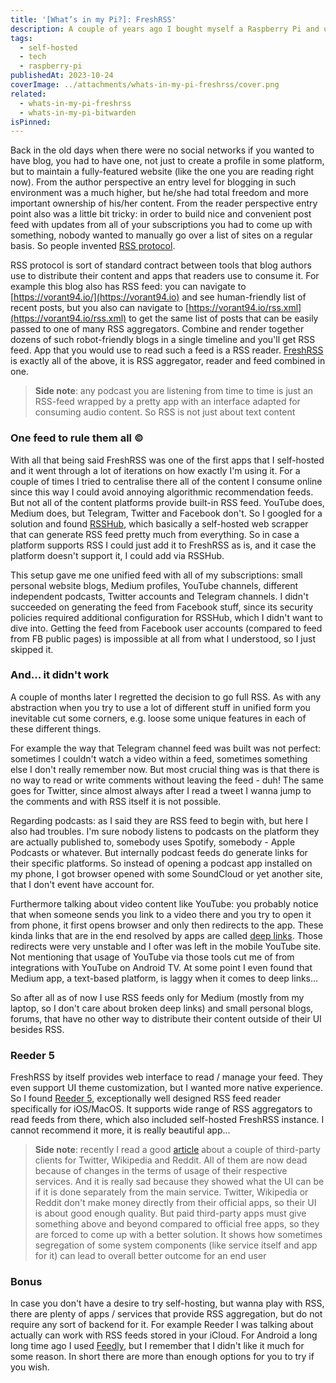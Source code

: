 ```yaml
---
title: '[What’s in my Pi?]: FreshRSS'
description: A couple of years ago I bought myself a Raspberry Pi and using it as a home server hosting there a bunch of different apps. The whole setup went through several iterations and is still evolving. I'd like to share with you what I have there and how it is helping me in my day-to-day life. There will be several posts in order to make it more readable, so keep in touch
tags:
  - self-hosted
  - tech
  - raspberry-pi
publishedAt: 2023-10-24
coverImage: ../attachments/whats-in-my-pi-freshrss/cover.png
related:
  - whats-in-my-pi-freshrss
  - whats-in-my-pi-bitwarden
isPinned:
---
```


Back in the old days when there were no social networks if you wanted to have blog, you had to have one, not just to create a profile in some platform, but to maintain a fully-featured website (like the one you are reading right now). From the author perspective an entry level for blogging in such environment was a much higher, but he/she had total freedom and more important ownership of his/her content. From the reader perspective entry point also was a little bit tricky: in order to build nice and convenient post feed with updates from all of your subscriptions you had to come up with something, nobody wanted to manually go over a list of sites on a regular basis. So people invented [RSS protocol](https://en.wikipedia.org/wiki/RSS).

RSS protocol is sort of standard contract between tools that blog authors use to distribute their content and apps that readers use to consume it. For example this blog also has RSS feed: you can navigate to [https://vorant94.io/](https://vorant94.io) and see human-friendly list of recent posts, but you also can navigate to [https://vorant94.io/rss.xml](https://vorant94.io/rss.xml) to get the same list of posts that can be easily passed to one of many RSS aggregators. Combine and render together dozens of such robot-friendly blogs in a single timeline and you'll get RSS feed. App that you would use to read such a feed is a RSS reader. [FreshRSS](https://freshrss.org/index.html) is exactly all of the above, it is RSS aggregator, reader and feed combined in one.

> **Side note**: any podcast you are listening from time to time is just an RSS-feed wrapped by a pretty app with an interface adapted for consuming audio content. So RSS is not just about text content

### One feed to rule them all ©

With all that being said FreshRSS was one of the first apps that I self-hosted and it went through a lot of iterations on how exactly I'm using it. For a couple of times I tried to centralise there all of the content I consume online since this way I could avoid annoying algorithmic recommendation feeds. But not all of the content platforms provide built-in RSS feed. YouTube does, Medium does, but Telegram, Twitter and Facebook don't. So I googled for a solution and found [RSSHub](https://docs.rsshub.app/), which basically a self-hosted web scrapper that can generate RSS feed pretty much from everything. So in case a platform supports RSS I could just add it to FreshRSS as is, and it case the platform doesn't support it, I could add via RSSHub.

This setup gave me one unified feed with all of my subscriptions: small personal website blogs, Medium profiles, YouTube channels, different independent podcasts, Twitter accounts and Telegram channels. I didn't succeeded on generating the feed from Facebook stuff, since its security policies required additional configuration for RSSHub, which I didn't want to dive into. Getting the feed from Facebook user accounts (compared to feed from FB public pages) is impossible at all from what I understood, so I just skipped it.

### And... it didn't work

A couple of months later I regretted the decision to go full RSS. As with any abstraction when you try to use a lot of different stuff in unified form you inevitable cut some corners, e.g. loose some unique features in each of these different things.

For example the way that Telegram channel feed was built was not perfect: sometimes I couldn't watch a video within a feed, sometimes something else I don't really remember now. But most crucial thing was is that there is no way to read or write comments without leaving the feed - duh! The same goes for Twitter, since almost always after I read a tweet I wanna jump to the comments and with RSS itself it is not possible.

Regarding podcasts: as I said they are RSS feed to begin with, but here I also had troubles. I'm sure nobody listens to podcasts on the platform they are actually published to, somebody uses Spotify, somebody - Apple Podcasts or whatever. But internally podcast feeds do generate links for their specific platforms. So instead of opening a podcast app installed on my phone, I got browser opened with some SoundCloud or yet another site, that I don't event have account for.

Furthermore talking about video content like YouTube: you probably notice that when someone sends you link to a video there and you try to open it from phone, it first opens browser and only then redirects to the app. These kinda links that are in the end resolved by apps are called [deep links](https://en.wikipedia.org/wiki/Mobile_deep_linking). Those redirects were very unstable and I ofter was left in the mobile YouTube site. Not mentioning that usage of YouTube via those tools cut me of from integrations with YouTube on Android TV. At some point I even found that Medium app, a text-based platform, is laggy when it comes to deep links...

So after all as of now I use RSS feeds only for Medium (mostly from my laptop, so I don't care about broken deep links) and small personal blogs, forums, that have no other way to distribute their content outside of their UI besides RSS.

### Reeder 5

FreshRSS by itself provides web interface to read / manage your feed. They even support UI theme customization, but I wanted more native experience. So I found [Reeder 5](https://reederapp.com/), exceptionally well designed RSS feed reader specifically for iOS/MacOS. It supports wide range of RSS aggregators to read feeds from there, which also included self-hosted FreshRSS instance. I cannot recommend it more, it is really beautiful app...

> **Side note**: recently I read a good [article](https://borism.medium.com/the-death-of-three-apps-72f3c0e802ab) about a couple of third-party clients for Twitter, Wikipedia and Reddit. All of them are now dead because of changes in the terms of usage of their respective services. And it is really sad because they showed what the UI can be if it is done separately from the main service. Twitter, Wikipedia or Reddit don't make money directly from their official apps, so their UI is about good enough quality. But paid third-party apps must give something above and beyond compared to official free apps, so they are forced to come up with a better solution. It shows how sometimes segregation of some system components (like service itself and app for it) can lead to overall better outcome for an end user

### Bonus

In case you don't have a desire to try self-hosting, but wanna play with RSS, there are plenty of apps / services that provide RSS aggregation, but do not require any sort of backend for it. For example Reeder I was talking about actually can work with RSS feeds stored in your iCloud. For Android a long long time ago I used [Feedly](https://feedly.com/), but I remember that I didn't like it much for some reason. In short there are more than enough options for you to try if you wish.
